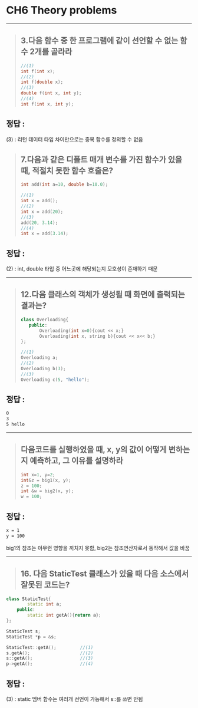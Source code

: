 # CH6 Theory problems
---

> ## 3.다음 함수 중 한 프로그램에 같이 선언할 수 없는 함수 2개를 골라라
>```C++
>//(1) 
>int f(int x);
>//(2)
>int f(double x);
>//(3)
>double f(int x, int y);
>//(4)
>int f(int x, int y);


## __정답 :__
(3) : 리턴 데이터 타입 차이만으로는 중복 함수를 정의할 수 없음

> ## 7.다음과 같은 디폴트 매개 변수를 가진 함수가 있을 때, 적절치 못한 함수 호출은?
> ```C++
>int add(int a=10, double b=10.0);
>```
>```C++
>//(1) 
>int x = add();
>//(2) 
>int x = add(20);
>//(3) 
>add(20, 3.14);
>//(4) 
>int x = add(3.14);
>```

## __정답 :__
(2) : int, double 타입 중 어느곳에 해당되는지 모호성이 존재하기 때문

---
> ## 12.다음 클래스의 객체가 생성될 때 화면에 출력되는 결과는?
>```C++
>class Overloading{
>    public:
>        Overloading(int x=0){cout << x;}
>        Overloading(int x, string b){cout << x<< b;}
>};
>
>//(1) 
>Overloading a;
>//(2)
>Overloading b(3);
>//(3)
>Overloading c(5, "hello");
>```
## __정답 :__
```bash
0
3
5 hello
```
---
> ## 다음코드를 실행하였을 때, x, y의 값이 어떻게 변하는지 예측하고, 그 이유를 설명하라
>```C++
>int x=1, y=2;
>int&z = big1(x, y);
>z = 100;
>int &w = big2(x, y);
>w = 100;
>```

## 정답 :

```bash
x = 1
y = 100
```
big1의 참조는 아무런 영향을 끼치지 못함, big2는 참조연산자로서 동작해서 값을 바꿈

---

> ## 16. 다음 StaticTest 클래스가 있을 때 다음 소스에서 잘못된 코드는?
```C++
class StaticTest{
        static int a;
    public:
        static int getA(){return a};
};

StaticTest s;
StaticTest *p = &s;

StaticTest::getA();         //(1)
s.getA();                   //(2)
s::getA();                  //(3)
p->getA();                  //(4)
```
## 정답 :
(3) : static 멤버 함수는 여러개 선언이 가능해서 s::를 쓰면 안됨